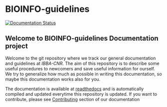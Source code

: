 # BIOINFO-guidelines

[![Documentation Status](https://readthedocs.org/projects/bioinfo-guidelines/badge/?version=latest)](https://bioinfo-guidelines.readthedocs.io/en/latest/?badge=latest)

## Welcome to BIOINFO-guidelines Documentation project

Welcome to the git repository where we track our general documentation and
guidelines at *IBBA-CNR*. The aim of this repository is to describe some useful
procedures to newcomers and save useful information for ourself. We try to generalize
how much as possible in writing this documentation, so maybe this documentation
works also for you.

The documentation is available at [readthedocs](https://bioinfo-guidelines.readthedocs.io/en/latest/)
and is automatically compiled and updated everytime this repository is updated. If
you want to contribute, please see [Contributing](https://bioinfo-guidelines.readthedocs.io/en/latest/contributing.html#contributing)
section of our documentation
